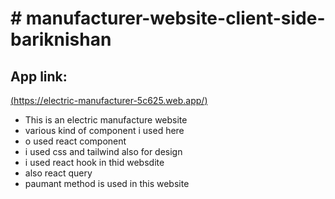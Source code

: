 # # manufacturer-website-client-side-bariknishan
## App link:
  [(https://electric-manufacturer-5c625.web.app/)](https://electric-manufacturer-5c625.web.app/)

 * This is an electric manufacture website 
 * various kind of component i used here 
 * o used react component
 * i used css and tailwind also for design 
 * i  used react hook in thid websdite
 * also react query 
 * paumant method is used in this website 